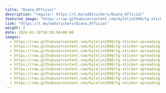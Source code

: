 ```yaml
---
title: "Diana_Official"
description: "regular: https://t.me/addstickers/Diana_Official"
featured_image: "https://raw.githubusercontent.com/kylelin1998/tg-sticker-spreading-worldwide-images/main/img/a9e1918e-b8a7-4754-803d-b599850c66c1.jpg"
link: "https://t.me/addstickers/Diana_Official"
weight: 3
date: 2024-01-16T10:30:58+08:00
images:
  - https://raw.githubusercontent.com/kylelin1998/tg-sticker-spreading-worldwide-images/main/img/a9e1918e-b8a7-4754-803d-b599850c66c1.jpg
  - https://raw.githubusercontent.com/kylelin1998/tg-sticker-spreading-worldwide-images/main/img/70ad3483-f87c-41a9-9a50-afe564f9bb30.jpg
  - https://raw.githubusercontent.com/kylelin1998/tg-sticker-spreading-worldwide-images/main/img/a7822576-b429-4a0c-a671-f971fa948709.jpg
  - https://raw.githubusercontent.com/kylelin1998/tg-sticker-spreading-worldwide-images/main/img/df49026e-bb81-4917-9bc0-331ba5c6b7d9.jpg
  - https://raw.githubusercontent.com/kylelin1998/tg-sticker-spreading-worldwide-images/main/img/c0a80f37-6ba4-44af-877f-f4794335a305.jpg
  - https://raw.githubusercontent.com/kylelin1998/tg-sticker-spreading-worldwide-images/main/img/0f8272b9-dd06-4541-a557-383267416e26.jpg
  - https://raw.githubusercontent.com/kylelin1998/tg-sticker-spreading-worldwide-images/main/img/97fd24f7-85f1-4985-91b5-75613a61d7ea.jpg
  - https://raw.githubusercontent.com/kylelin1998/tg-sticker-spreading-worldwide-images/main/img/11b99298-3864-434f-8e57-4d8e98013b9e.jpg
  - https://raw.githubusercontent.com/kylelin1998/tg-sticker-spreading-worldwide-images/main/img/fdd04661-6af7-449b-8b1b-c7d88f8c4bff.jpg
  - https://raw.githubusercontent.com/kylelin1998/tg-sticker-spreading-worldwide-images/main/img/97105ef9-1518-4802-bbf6-d69e3da40ca5.jpg
---
```

